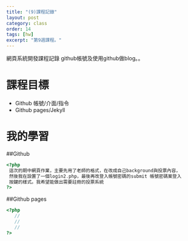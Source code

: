 ```yaml
---
title: "(9)課程記錄"
layout: post
category: class
order: 14
tags: [hw]
excerpt: "第9週課程。"
---
```

網頁系統開發課程記錄
github帳號及使用github做blog。。

# 課程目標
- Github 帳號/介面/指令
- Github pages/Jekyll

# 我的學習

##Github



```php
<?php
 這次的期中網頁作業，主要先用了老師的格式，在改成自己background與投票內容，
 然後我在設置了一個login2.php，最後再改登入帳號密碼的submit 帳號密碼案登入
 按鍵的樣式。我希望能做出需要註冊的投票系統
?>
```
##Github pages

```php
<?php
   //
   //
   //
?>
```


[1]: https://github.com/        "GitHub"
[2]: https://pages.github.com/  "GitHub Pages"
[3]: https://jekyllrb.com/      "Jekyll"
[4]: http://markdown.tw         "Markdown文件"
[5]: http://dillinger.io/       "Dillinger"








